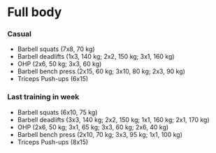 # Full body
### Casual
* Barbell squats (7x8, 70 kg)
* Barbell deadlifts (1x3, 140 kg; 2x2, 150 kg; 3x1, 160 kg)
* OHP (2x6, 50 kg; 3x3, 60 kg)
* Barbell bench press (2x15, 60 kg; 3x10, 80 kg; 2x3, 90 kg)
* Triceps Push-ups (6x15)

### Last training in week
* Barbell squats (6x10, 75 kg)
* Barbell deadlifts (3x3, 140 kg; 2x2, 150 kg; 1x1, 160 kg; 2x1, 170 kg)
* OHP (2x6, 50 kg; 3x1, 65 kg; 3x3, 60 kg; 2x6, 40 kg)
* Barbell bench press (2x10, 70 kg; 3x3, 95 kg; 1x1, 100 kg)
* Triceps Push-ups (8x15)
